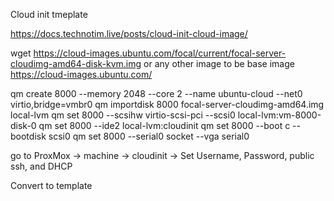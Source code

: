 Cloud init tmeplate

https://docs.technotim.live/posts/cloud-init-cloud-image/ 

wget https://cloud-images.ubuntu.com/focal/current/focal-server-cloudimg-amd64-disk-kvm.img
    or any other image to be base image https://cloud-images.ubuntu.com/

qm create 8000 --memory 2048 --core 2 --name ubuntu-cloud --net0 virtio,bridge=vmbr0
qm importdisk 8000 focal-server-cloudimg-amd64.img local-lvm
qm set 8000 --scsihw virtio-scsi-pci --scsi0 local-lvm:vm-8000-disk-0
qm set 8000 --ide2 local-lvm:cloudinit
qm set 8000 --boot c --bootdisk scsi0
qm set 8000 --serial0 socket --vga serial0

go to 
ProxMox -> machine -> cloudinit -> 
    Set Username, Password, public ssh, and DHCP

Convert to template
